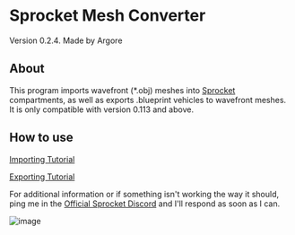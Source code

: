 # Sprocket Mesh Converter
Version 0.2.4. Made by Argore

## About

This program imports wavefront (\*.obj) meshes into [Sprocket](https://store.steampowered.com/app/1674170/Sprocket/) compartments, as well as exports .blueprint vehicles to wavefront meshes. It is only compatible with version 0.113 and above.

## How to use 

[Importing Tutorial](https://github.com/ArgoreOfficial/SprocketMeshConverter/wiki/Importing-Tutorial)

[Exporting Tutorial](https://github.com/ArgoreOfficial/SprocketMeshConverter/wiki/Exporting-Tutorial)


For additional information or if something isn't working the way it should, ping me in the [Official Sprocket Discord](https://discord.gg/YYwcvmVuRP) and I'll respond as soon as I can.


![image](https://user-images.githubusercontent.com/45431685/148399805-2b594068-9b18-4a44-955d-ec228bb59331.png)
